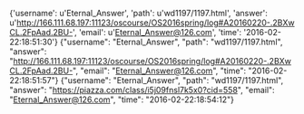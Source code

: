 {'username': u'Eternal_Answer', 'path': u'wd1197/1197.html', 'answer': u'http://166.111.68.197:11123/oscourse/OS2016spring/log#A20160220-.2BXwCL.2FpAad.2BU-', 'email': u'Eternal_Answer@126.com', 'time': '2016-02-22:18:51:30'}
{"username": "Eternal_Answer", "path": "wd1197/1197.html", "answer": "http://166.111.68.197:11123/oscourse/OS2016spring/log#A20160220-.2BXwCL.2FpAad.2BU-", "email": "Eternal_Answer@126.com", "time": "2016-02-22:18:51:57"}
{"username": "Eternal_Answer", "path": "wd1197/1197.html", "answer": "https://piazza.com/class/i5j09fnsl7k5x0?cid=558", "email": "Eternal_Answer@126.com", "time": "2016-02-22:18:54:12"}